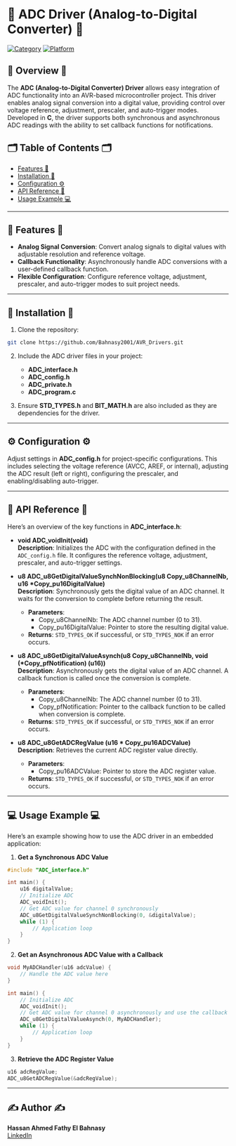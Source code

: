 # 🚨 ADC Driver (Analog-to-Digital Converter) 🚨

[![Category](https://img.shields.io/badge/Category-ADC-blue)](#) [![Platform](https://img.shields.io/badge/Platform-ATmega32-orange)](#)

## 🚀 Overview 🚀
The **ADC (Analog-to-Digital Converter) Driver** allows easy integration of ADC functionality into an AVR-based microcontroller project. This driver enables analog signal conversion into a digital value, providing control over voltage reference, adjustment, prescaler, and auto-trigger modes. Developed in **C**, the driver supports both synchronous and asynchronous ADC readings with the ability to set callback functions for notifications.

## 🗂 Table of Contents 🗂
- [Features 🌟](#-features-)
- [Installation 🔧](#-installation-)
- [Configuration ⚙️](#-configuration-)
- [API Reference 📖](#-api-reference-)
- [Usage Example 💻](#-usage-example-)

---

## 🌟 Features 🌟

- **Analog Signal Conversion**: Convert analog signals to digital values with adjustable resolution and reference voltage.
- **Callback Functionality**: Asynchronously handle ADC conversions with a user-defined callback function.
- **Flexible Configuration**: Configure reference voltage, adjustment, prescaler, and auto-trigger modes to suit project needs.

---

## 🔧 Installation 🔧

1. Clone the repository:

```bash
git clone https://github.com/Bahnasy2001/AVR_Drivers.git
```

2. Include the ADC driver files in your project:
   - **ADC_interface.h**
   - **ADC_config.h**
   - **ADC_private.h**
   - **ADC_program.c**

3. Ensure **STD_TYPES.h** and **BIT_MATH.h** are also included as they are dependencies for the driver.

---

## ⚙️ Configuration ⚙️

Adjust settings in **ADC_config.h** for project-specific configurations. This includes selecting the voltage reference (AVCC, AREF, or internal), adjusting the ADC result (left or right), configuring the prescaler, and enabling/disabling auto-trigger.

---

## 📖 API Reference 📖

Here’s an overview of the key functions in **ADC_interface.h**:

- **void ADC_voidInit(void)**  
  **Description**: Initializes the ADC with the configuration defined in the `ADC_config.h` file. It configures the reference voltage, adjustment, prescaler, and auto-trigger settings.
  
- **u8 ADC_u8GetDigitalValueSynchNonBlocking(u8 Copy_u8ChannelNb, u16 \*Copy_pu16DigitalValue)**  
  **Description**: Synchronously gets the digital value of an ADC channel. It waits for the conversion to complete before returning the result.
  - **Parameters**:
    - Copy_u8ChannelNb: The ADC channel number (0 to 31).
    - Copy_pu16DigitalValue: Pointer to store the resulting digital value.
  - **Returns**: `STD_TYPES_OK` if successful, or `STD_TYPES_NOK` if an error occurs.

- **u8 ADC_u8GetDigitalValueAsynch(u8 Copy_u8ChannelNb, void (\*Copy_pfNotification) (u16))**  
  **Description**: Asynchronously gets the digital value of an ADC channel. A callback function is called once the conversion is complete.
  - **Parameters**:
    - Copy_u8ChannelNb: The ADC channel number (0 to 31).
    - Copy_pfNotification: Pointer to the callback function to be called when conversion is complete.
  - **Returns**: `STD_TYPES_OK` if successful, or `STD_TYPES_NOK` if an error occurs.

- **u8 ADC_u8GetADCRegValue (u16 * Copy_pu16ADCValue)**  
  **Description**: Retrieves the current ADC register value directly.
  - **Parameters**:
    - Copy_pu16ADCValue: Pointer to store the ADC register value.
  - **Returns**: `STD_TYPES_OK` if successful, or `STD_TYPES_NOK` if an error occurs.

---

## 💻 Usage Example 💻

Here’s an example showing how to use the ADC driver in an embedded application:

1. **Get a Synchronous ADC Value**  

```c
#include "ADC_interface.h"

int main() {
    u16 digitalValue;
    // Initialize ADC
    ADC_voidInit();
    // Get ADC value for channel 0 synchronously
    ADC_u8GetDigitalValueSynchNonBlocking(0, &digitalValue);
    while (1) {
        // Application loop
    }
}
```

2. **Get an Asynchronous ADC Value with a Callback**  

```c
void MyADCHandler(u16 adcValue) {
    // Handle the ADC value here
}

int main() {
    // Initialize ADC
    ADC_voidInit();
    // Get ADC value for channel 0 asynchronously and use the callback
    ADC_u8GetDigitalValueAsynch(0, MyADCHandler);
    while (1) {
        // Application loop
    }
}
```

3. **Retrieve the ADC Register Value**  

```c
u16 adcRegValue;
ADC_u8GetADCRegValue(&adcRegValue);
```

---

## ✍️ Author ✍️

**Hassan Ahmed Fathy El Bahnasy**  
[LinkedIn](https://www.linkedin.com/in/hassanbahnasy/)
